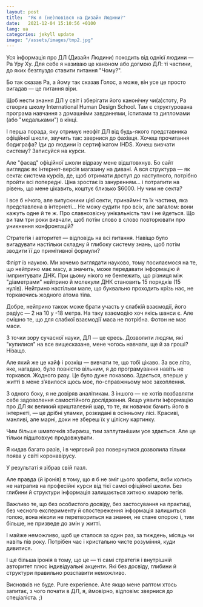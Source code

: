 ```yaml
---
layout: post
title:  "Як я (не)повівся на Дизайн Людини?"
date:   2021-12-04 15:10:56 +0100
lang: ua
categories: jekyll update
image: "/assets/images/tmp2.jpg"
---
```


Уся інформація про ДЛ (Дизайн Людини) походить від однієї людини — Ра Уру Ху. 
Для себе я називаю це каноном або догмою ДЛ: ті частини, до яких безглуздо ставити питання "Чому?". 
<!-- more -->
Бо так сказав Ра, а йому так сказав Голос, а може, він усе це просто вигадав — це питання віри.

Щоб нести знання ДЛ у світ і зберігати його канонічну чи(а)стоту, Ра створив школу International Human Design School. Там є структурована програма навчання з домашніми завданнями, іспитами та дипломами (або "медальками") в кінці.

І перша порада, яку отримує неофіт ДЛ від будь-якого представника офіційної школи, звучить так: звернися до фахівця.
Хочеш прочитання бодиграфа? Іди до людини із сертифікатом IHDS.
Хочеш вивчати систему? Записуйся на курси.

Але "фасад" офіційної школи відразу мене відштовхнув.
Бо сайт виглядає як інтернет-версія магазину на дивані.
А вся структура — як секта: система курсів, де, щоб отримати доступ до наступного, потрібно пройти всі попередні.
Ціна зростає із зануренням… і потрапити на рівень, що мене цікавить, коштує близько $6000. Ну чим не секта?

І все б нічого, але випускники цієї секти, принаймні та їх частина, яка представлена в інтернеті... Не можу судити про всіх, але загалом:
вони кажуть одне й те ж. Про славнозвісну унікальність там і не йдеться.
Що ви там три роки вивчали, щоб потім слово в слово повторювати про уникнення конфронтацій?

Стратегія і авторитет — відповідь на всі питання.
Навіщо було вигадувати настільки складну й глибоку систему знань, щоб потім зводити її до примітивної формули?

Флірт із наукою. Ми хочемо виглядати науково, тому посилаємося на те, що нейтрино має масу, а значить, може передавати інформацію й імпринтувати ДНК.
При цьому нікого не бентежить, що різниця між "діаметрами" нейтрино й молекули ДНК становить 15 порядків (15 нулів).
Нейтрино настільки мале, що буквально проходить крізь нас, не торкаючись жодного атома тіла.

Добре, нейтрино також може брати участь у слабкій взаємодії, його радіус — 2 на 10 у -18 метра. На таку взаємодію хоч якісь шанси є.
Але смішно те, що для слабкої взаємодії маса не потрібна. Фотон не має маси.

З точки зору сучасної науки, ДЛ — це єресь.
Дозволити людям, які "купилися" на все вищесказане, мене чогось навчати, ще й за гроші?
Нізащо.

Але який же це кайф і розкіш — вивчати те, що тобі цікаво.
За все літо, яке, нагадаю, було повністю вільним, я до програмування навіть не торкався. Жодного разу. Це було дуже показово.
Здається, вперше у житті в мене з’явилося щось моє, по-справжньому моє захоплення.

З одного боку, я не довіряв аналітикам. З іншого — не хотів позбавляти себе задоволення самостійного дослідження.
Якщо уявити інформацію про ДЛ як великий кришталевий шар, то те, як новачок бачить його в інтернеті, — це дрібні уламки, розкидані в осінньому лісі. Красиві, манливі, але марні, доки не збереш їх у цілісну картинку.

Чим більше шматочків збираєш, тим заплутанішим усе здається. Але це тільки підштовхує продовжувати.

Я кидав багато разів, і в черговий раз повернутися дозволила тільки поява у світі коронавірусу.

У результаті я зібрав свій пазл.

Але правда (й іронія) в тому, що я б не зміг цього зробити, якби колись не натрапив на професійні курси від тієї самої офіційної школи.
Без глибини й структури інформація залишається хиткою хмарою тегів.

Важливо те, що без особистого досвіду, без застосування на практиці, без чесного експерименту й спостереження інформація залишиться голою, вона ніколи не перетвориться на знання, не стане опорою і, тим більше, не призведе до змін у житті.

І майже неможливо, щоб це сталося за один раз, за тиждень, місяць чи навіть пів року. Потрібен час і кристально чисте розуміння, куди дивитися.

І ще більша іронія в тому, що це — ті самі стратегія і внутрішній авторитет плюс індивідуальні акценти.
Які без досвіду, глибини й структури правильно розставити неможливо.

Висновків не буде. Pure experience.
Але якщо мене раптом хтось запитає, з чого почати в ДЛ, я, ймовірно, відповім: звернися до спеціаліста. ;)

